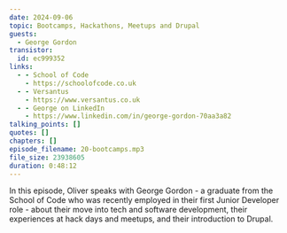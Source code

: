 ```yaml
---
date: 2024-09-06
topic: Bootcamps, Hackathons, Meetups and Drupal
guests:
  - George Gordon
transistor:
  id: ec999352
links:
  - - School of Code
    - https://schoolofcode.co.uk
  - - Versantus
    - https://www.versantus.co.uk
  - - George on LinkedIn
    - https://www.linkedin.com/in/george-gordon-70aa3a82
talking_points: []
quotes: []
chapters: []
episode_filename: 20-bootcamps.mp3
file_size: 23938605
duration: 0:48:12
---
```


In this episode, Oliver speaks with George Gordon - a graduate from the School of Code who was recently employed in their first Junior Developer role - about their move into tech and software development, their experiences at hack days and meetups, and their introduction to Drupal.
